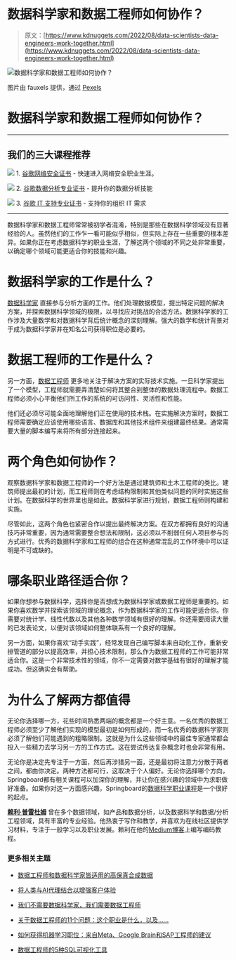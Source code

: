 # 数据科学家和数据工程师如何协作？

> 原文：[https://www.kdnuggets.com/2022/08/data-scientists-data-engineers-work-together.html](https://www.kdnuggets.com/2022/08/data-scientists-data-engineers-work-together.html)

![数据科学家和数据工程师如何协作？](../Images/5741d498da2364bf775c94fef76d8c48.png)

图片由 fauxels 提供，通过 [Pexels](https://www.pexels.com/photo/colleagues-shaking-each-other-s-hands-3184291/)

# 数据科学家和数据工程师如何协作？

* * *

## 我们的三大课程推荐

![](../Images/0244c01ba9267c002ef39d4907e0b8fb.png) 1\. [谷歌网络安全证书](https://www.kdnuggets.com/google-cybersecurity) - 快速进入网络安全职业生涯。

![](../Images/e225c49c3c91745821c8c0368bf04711.png) 2\. [谷歌数据分析专业证书](https://www.kdnuggets.com/google-data-analytics) - 提升你的数据分析技能

![](../Images/0244c01ba9267c002ef39d4907e0b8fb.png) 3\. [谷歌 IT 支持专业证书](https://www.kdnuggets.com/google-itsupport) - 支持你的组织 IT 需求

* * *

数据科学家和数据工程师常常被初学者混淆，特别是那些在数据科学领域没有显著经验的人。虽然他们的工作乍一看可能似乎相似，但实际上存在一些重要的根本差异。如果你正在考虑数据科学的职业生涯，了解这两个领域的不同之处非常重要，以确定哪个领域可能更适合你的技能和兴趣。

# 数据科学家的工作是什么？

[数据科学家](https://towardsdatascience.com/what-does-a-data-scientist-actually-do-7318b994b138) 直接参与分析方面的工作。他们处理数据模型，提出特定问题的解决方案，并探索数据科学领域的极限，以寻找应对挑战的合适方法。数据科学家的工作涉及大量数学和对数据科学背后统计概念的深刻理解。强大的数学和统计背景对于成为数据科学家并在知名公司获得职位是必要的。

# 数据工程师的工作是什么？

另一方面，[数据工程师](https://realpython.com/python-data-engineer/) 更多地关注于解决方案的实际技术实施。一旦科学家提出了一个模型，工程师就需要弄清楚如何将其整合到整体的数据处理流程中。数据工程师必须小心平衡他们所工作的系统的可访问性、灵活性和性能。

他们还必须尽可能全面地理解他们正在使用的技术栈。在实施解决方案时，数据工程师需要确定应该使用哪些语言、数据库和其他技术组件来组建最终结果。通常需要大量的脚本编写来将所有部分连接起来。

# 两个角色如何协作？

观察数据科学家和数据工程师的一个好方法是通过建筑师和土木工程师的类比。建筑师提出最初的计划，而工程师则在考虑结构限制和其他类似问题的同时实施这些计划。在数据科学的世界里也是如此。数据科学家进行规划，数据工程师则构建和实施。

尽管如此，这两个角色也紧密合作以提出最终解决方案。在双方都拥有良好的沟通技巧非常重要，因为通常需要整合想法和限制，这必须以不削弱任何人项目参与的方式进行。优秀的数据科学家和工程师的组合在这种通常混乱的工作环境中可以证明是不可或缺的。

# 哪条职业路径适合你？

如果你想参与数据科学，选择你是否想成为数据科学家或数据工程师是重要的。如果你喜欢数学并探索该领域的理论概念，作为数据科学家的工作可能更适合你。你需要对统计学、线性代数以及其他各种数学领域有很好的理解。你还需要阅读大量的已发表论文，以便对该领域如何整体联系有一个良好的理解。

另一方面，如果你喜欢“动手实践”，经常发现自己编写脚本来自动化工作，重新安排管道的部分以提高效率，并担心技术限制，那么作为数据工程师的工作可能非常适合你。这是一个非常技术性的领域，你不一定需要对数学基础有很好的理解才能成功。但这确实会有帮助。

# 为什么了解两方都值得

无论你选择哪一方，花些时间熟悉两端的概念都是一个好主意。一名优秀的数据工程师必须至少了解他们实现的模型最初是如何形成的，而一名优秀的数据科学家则必须了解他们可能遇到的粗略限制。这就是为什么这些领域中的最佳专家通常都会投入一些精力去学习另一方的工作方式。这在尝试传达复杂概念时也会非常有用。

无论你是决定先专注于一方面，然后再涉猎另一面，还是最初将注意力分散于两者之间，都由你决定。两种方法都可行，这取决于个人偏好。无论你选择哪个方向，Springboard都有相关课程可以加深你的理解，并让你在感兴趣的领域中为求职做好准备。如果你对这一方面感兴趣，Springboard的[数据科学职业课程](https://www.springboard.com/courses/data-science-career-track/?utm_medium=taggedreferral&utm_source=kdnuggets&utm_campaign=ds_d_eng_work_together)是一个很好的起点。

**[赖利·普雷杜姆](https://medium.com/@rileypredum)** 曾在多个数据领域，如产品和数据分析，以及数据科学和数据/分析工程领域，具有丰富的专业经验。他热衷于写作和教学，并喜欢为在线社区提供学习材料，专注于一般学习以及职业发展。赖利在他的[Medium博客](https://medium.com/@rileypredum)上编写编码教程。

### 更多相关主题

+   [数据工程师和数据科学家皆适用的高保真合成数据](https://www.kdnuggets.com/2022/tonic-high-fidelity-synthetic-data-engineers-scientists-alike.html)

+   [将人类与AI代理结合以增强客户体验](https://www.kdnuggets.com/2024/06/softweb/bringing-human-and-ai-agents-together-for-enhanced-customer-experience)

+   [我们不需要数据科学家，我们需要数据工程师](https://www.kdnuggets.com/2021/02/dont-need-data-scientists-need-data-engineers.html)

+   [关于数据工程师的11个问题：这个职业是什么，以及……](https://www.kdnuggets.com/2022/10/11-questions-data-engineers-profession-heading.html)

+   [如何获得机器学习职位：来自Meta、Google Brain和SAP工程师的建议](https://www.kdnuggets.com/2022/08/corise-land-ml-job-advice-engineers-meta-google-brain-sap.html)

+   [数据工程师的5种SQL可视化工具](https://www.kdnuggets.com/2023/02/5-sql-visualization-tools-data-engineers.html)
